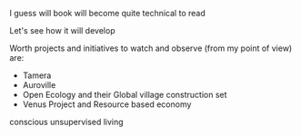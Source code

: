 I guess will book will become quite technical to read 

Let's see how it will develop

Worth projects and initiatives to watch and observe (from my point of view) are:

- Tamera
- Auroville
- Open Ecology and their Global village construction set 
- Venus Project and Resource based economy

conscious unsupervised living 